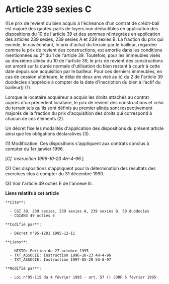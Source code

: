 # Article 239 sexies C

((Le prix de revient du bien acquis à l'échéance d'un contrat de crédit-bail est majoré des quotes-parts de loyers non
déductibles en application des dispositions du 10 de l'article 39 et des sommes réintégrées en application des articles 239
sexies, 239 sexies A et 239 sexies B. La fraction du prix qui excède, le cas échéant, le prix d'achat du terrain par le
bailleur, regardée comme le prix de revient des constructions, est amortie dans les conditions mentionnées au 2° du 1 de
l'article 39. Toutefois, pour les immeubles visés au deuxième alinéa du 10 de l'article 39, le prix de revient des
constructions est amorti sur la durée normale d'utilisation du bien restant à courir à cette date depuis son acquisition par
le bailleur. Pour ces derniers immeubles, en cas de cession ultérieure, le délai de deux ans visé au b) du 2 de l'article 39
duodecies s'apprécie à compter de la date d'inscription du bien à l'actif du bailleur)) (1).

Lorsque le locataire acquéreur a acquis les droits attachés au contrat auprès d'un précédent locataire, le prix de revient
des constructions et celui du terrain tels qu'ils sont définis au premier alinéa sont respectivement majorés de la fraction
du prix d'acquisition des droits qui correspond à chacun de ces éléments (2).

Un décret fixe les modalités d'application des dispositions du présent article ainsi que les obligations déclaratives (3).

(1) Modification. Ces dispositions s'appliquent aux contrats conclus à compter du 1er janvier 1996.

[*Cf. Instruction 1996-10-23 4H-4-96.*]

(2) Ces dispositions s'appliquent pour la détermination des résultats des exercices clos à compter du 31 décembre 1990.

(3) Voir l'article 49 octies E de l'annexe III.

**Liens relatifs à cet article**

	**Cite**:

	  - CGI 39, 239 sexies, 239 sexies A, 239 sexies B, 39 duodecies
	  - CGIAN3 49 octies E

	**Codifié par**:

	  - Décret n°95-1281 1995-12-11

	**Liens**:

	  - HISTO: Edition du 27 octobre 1995
	  - TXT_ASSOCIE: Instruction 1996-10-23 4H-4-96
	  - TXT_ASSOCIE: Instruction 1997-05-29 5G-8-97

	**Modifié par**:

	  - Loi n°95-115 du 4 février 1995 - art. 57 () JORF 5 février 1995
